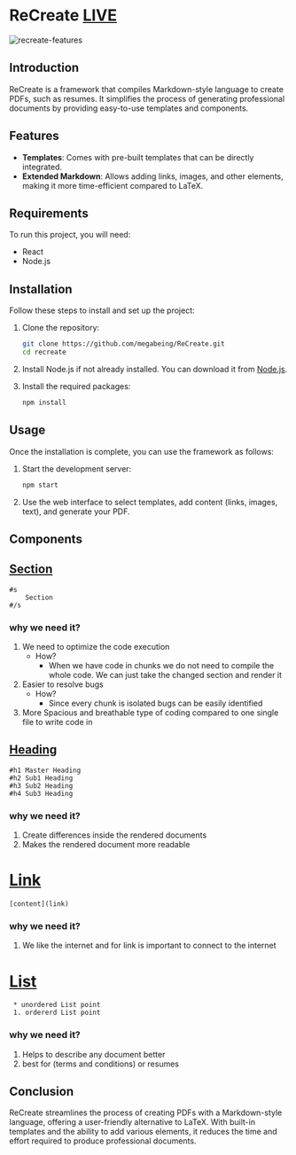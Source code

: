 # ReCreate [LIVE](https://re-create-khaki.vercel.app/)
![recreate-features](https://github.com/user-attachments/assets/55e945d9-8fd3-415c-b8eb-c342ba27d40c)

## Introduction

ReCreate is a framework that compiles Markdown-style language to create PDFs, such as resumes. It simplifies the process of generating professional documents by providing easy-to-use templates and components.

## Features

- **Templates**: Comes with pre-built templates that can be directly integrated.
- **Extended Markdown**: Allows adding links, images, and other elements, making it more time-efficient compared to LaTeX.

## Requirements

To run this project, you will need:

- React
- Node.js

## Installation

Follow these steps to install and set up the project:

1. Clone the repository:
    ```bash
    git clone https://github.com/megabeing/ReCreate.git
    cd recreate
    ```

2. Install Node.js if not already installed. You can download it from [Node.js](https://nodejs.org/).

3. Install the required packages:
    ```bash
    npm install
    ```

## Usage

Once the installation is complete, you can use the framework as follows:

1. Start the development server:
    ```bash
    npm start
    ```

2. Use the web interface to select templates, add content (links, images, text), and generate your PDF.

## Components

## <u>Section</u>

```
#s 
	Section
#/s
```
### why we need it?
1. We need to optimize the code execution
	* How?
		- When we have code in chunks we do not need to compile the whole code. We can just take the changed section and render it 
2. Easier to resolve bugs
	- How? 
		- Since every chunk is isolated bugs can be easily identified
3. More Spacious and breathable type of coding compared to one single file to write code in

## <u>Heading</u>

```
#h1 Master Heading
#h2 Sub1 Heading
#h3 Sub2 Heading
#h4 Sub3 Heading
```
### why we need it?
1. Create differences inside the rendered documents
2. Makes the rendered document more readable
# <u>Link</u>

```
[content](link)
```
### why we need it?
1. We like the internet and for link is important to connect to the internet
# <u>List</u>

```
 * unordered List point
 1. ordererd List point
```
### why we need it?
1. Helps to describe any document better
2. best for (terms and conditions) or resumes

## Conclusion

ReCreate streamlines the process of creating PDFs with a Markdown-style language, offering a user-friendly alternative to LaTeX. With built-in templates and the ability to add various elements, it reduces the time and effort required to produce professional documents.
